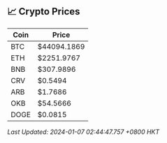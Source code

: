## 📈 Crypto Prices

| Coin | Price |
| ---- | ----- |
| BTC | $44094.1869 |
| ETH | $2251.9767 |
| BNB | $307.9896 |
| CRV | $0.5494 |
| ARB | $1.7686 |
| OKB | $54.5666 |
| DOGE | $0.0815 |

_Last Updated: 2024-01-07 02:44:47.757 +0800 HKT_